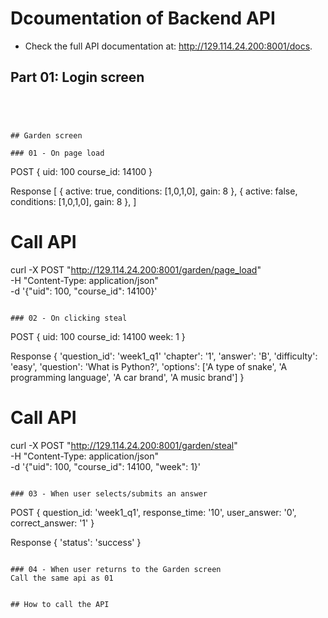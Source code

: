 # Dcoumentation of Backend API
- Check the full API documentation at: http://129.114.24.200:8001/docs.


## Part 01: Login screen
```




## Garden screen

### 01 - On page load
```
POST {
  uid: 100
  course_id: 14100
}

Response [
  {
    active: true,
    conditions: [1,0,1,0],
    gain: 8
  },
  {
    active: false,
    conditions: [1,0,1,0],
    gain: 8
  },
]

# Call API
curl -X POST "http://129.114.24.200:8001/garden/page_load" \
     -H "Content-Type: application/json" \
     -d '{"uid": 100, "course_id": 14100}'
```

### 02 - On clicking steal
```
POST {
  uid: 100
  course_id: 14100
  week: 1
}

Response {
  'question_id': 'week1_q1'
  'chapter': '1',
  'answer': 'B',
  'difficulty': 'easy',
  'question': 'What is Python?', 
  'options': ['A type of snake', 'A programming language', 'A car brand', 'A music brand']
}

# Call API
curl -X POST "http://129.114.24.200:8001/garden/steal" \
     -H "Content-Type: application/json" \
     -d '{"uid": 100, "course_id": 14100, "week": 1}'
```

### 03 - When user selects/submits an answer
```
POST {
  question_id: 'week1_q1',
  response_time: '10',
  user_answer: '0',
  correct_answer: '1'
}

Response {
  'status': 'success'
}
```

### 04 - When user returns to the Garden screen
Call the same api as 01


## How to call the API 